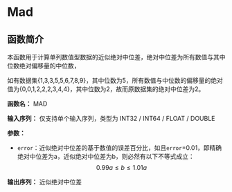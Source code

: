 # Mad

## 函数简介

本函数用于计算单列数值型数据的近似绝对中位差，绝对中位差为所有数值与其中位数绝对偏移量的中位数，

如有数据集{1,3,3,5,5,6,7,8,9}，其中位数为5，所有数值与中位数的偏移量的绝对值为{0,0,1,2,2,2,3,4,4}，其中位数为2，故而原数据集的绝对中位差为2。

**函数名：** MAD

**输入序列：** 仅支持单个输入序列，类型为 INT32 / INT64 / FLOAT / DOUBLE

**参数：**

+ `error`：近似绝对中位差的基于数值的误差百分比，如且`error`=0.01，即精确绝对中位差为a，近似绝对中位差为b，则必然有以下不等式成立：
  $$
  0.99a \leq b \leq 1.01a
  $$

**输出序列：** 近似绝对中位差

